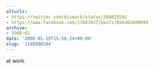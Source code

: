 ```yaml
---
alturls:
- https://twitter.com/bismark/status/584025502
- https://www.facebook.com/17803937/posts/856462600099
archive:
- 2008-01
date: '2008-01-10T15:56:24+00:00'
slug: '1199980584'
---
```


at work.

